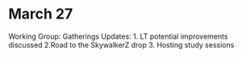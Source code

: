 # March 27

Working Group: Gatherings
Updates: 1. LT potential improvements discussed
2.Road to the SkywalkerZ drop
3. Hosting study sessions